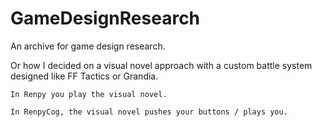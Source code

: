 # GameDesignResearch
An archive for game design research.

Or how I decided on a visual novel approach with a custom battle system designed like FF Tactics or Grandia.

~~~
In Renpy you play the visual novel.

In RenpyCog, the visual novel pushes your buttons / plays you.
~~~
